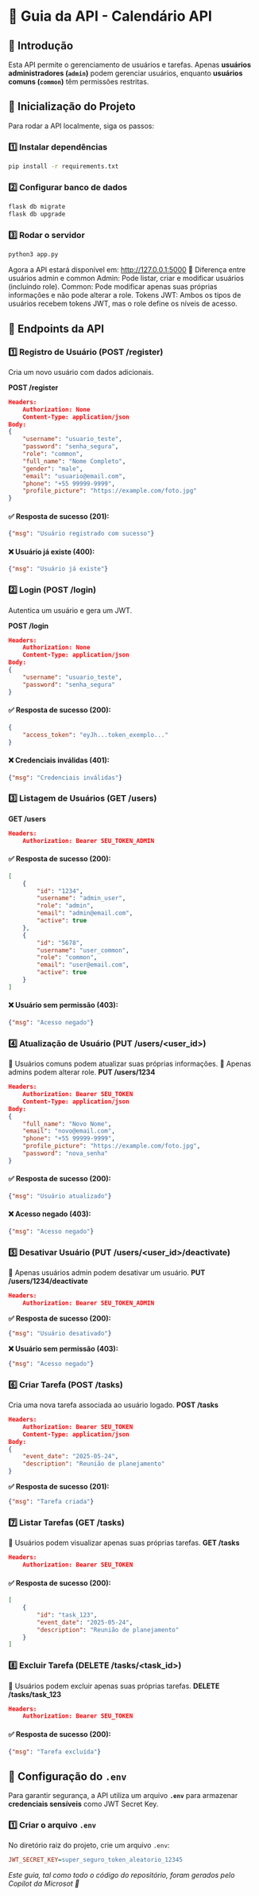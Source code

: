 # 📌 Guia da API - Calendário API

## 📢 Introdução
Esta API permite o gerenciamento de usuários e tarefas. Apenas **usuários administradores (`admin`)** podem gerenciar usuários, enquanto **usuários comuns (`common`)** têm permissões restritas.

## 🔹 Inicialização do Projeto  
Para rodar a API localmente, siga os passos:

### **1️⃣ Instalar dependências**
```bash
pip install -r requirements.txt
```
### **2️⃣ Configurar banco de dados**
```bash
flask db migrate
flask db upgrade
```
### **3️⃣ Rodar o servidor**
```bash
python3 app.py
```
Agora a API estará disponível em:
http://127.0.0.1:5000
🔐 Diferença entre usuários admin e common
Admin: Pode listar, criar e modificar usuários (incluindo role).
Common: Pode modificar apenas suas próprias informações e não pode alterar a role.
Tokens JWT: Ambos os tipos de usuários recebem tokens JWT, mas o role define os níveis de acesso.

## 📌 Endpoints da API

### **1️⃣ Registro de Usuário (POST /register)**
Cria um novo usuário com dados adicionais.

**POST /register**
```json
Headers: 
    Authorization: None
    Content-Type: application/json
Body:
{
    "username": "usuario_teste",
    "password": "senha_segura",
    "role": "common",
    "full_name": "Nome Completo",
    "gender": "male",
    "email": "usuario@email.com",
    "phone": "+55 99999-9999",
    "profile_picture": "https://example.com/foto.jpg"
}
```
#### ✅ Resposta de sucesso (201):
```json
{"msg": "Usuário registrado com sucesso"}
```
#### ❌ Usuário já existe (400):
```json
{"msg": "Usuário já existe"}
```
### **2️⃣ Login (POST /login)**
Autentica um usuário e gera um JWT.

**POST /login**
```json
Headers: 
    Authorization: None
    Content-Type: application/json
Body:
{
    "username": "usuario_teste",
    "password": "senha_segura"
}
```
#### **✅ Resposta de sucesso (200):**
```json
{
    "access_token": "eyJh...token_exemplo..."
}
```
#### **❌ Credenciais inválidas (401):**
```json
{"msg": "Credenciais inválidas"}
```
### **3️⃣ Listagem de Usuários (GET /users)**

**GET /users**
```json
Headers: 
    Authorization: Bearer SEU_TOKEN_ADMIN
```
#### **✅ Resposta de sucesso (200):**
```json
[
    {
        "id": "1234",
        "username": "admin_user",
        "role": "admin",
        "email": "admin@email.com",
        "active": true
    },
    {
        "id": "5678",
        "username": "user_common",
        "role": "common",
        "email": "user@email.com",
        "active": true
    }
]
```
#### **❌ Usuário sem permissão (403):**
```json
{"msg": "Acesso negado"}
```
### **4️⃣ Atualização de Usuário (PUT /users/<user_id>)**
🔹 Usuários comuns podem atualizar suas próprias informações. 🔹 Apenas admins podem alterar role.
**PUT /users/1234**
```json
Headers: 
    Authorization: Bearer SEU_TOKEN
    Content-Type: application/json
Body:
{
    "full_name": "Novo Nome",
    "email": "novo@email.com",
    "phone": "+55 99999-9999",
    "profile_picture": "https://example.com/foto.jpg",
    "password": "nova_senha"
}
```
#### **✅ Resposta de sucesso (200):**
```json
{"msg": "Usuário atualizado"}
```
#### **❌ Acesso negado (403):**
```json
{"msg": "Acesso negado"}
```
### **5️⃣ Desativar Usuário (PUT /users/<user_id>/deactivate)**
🔹 Apenas usuários admin podem desativar um usuário.
**PUT /users/1234/deactivate**
```json
Headers: 
    Authorization: Bearer SEU_TOKEN_ADMIN
```
**✅ Resposta de sucesso (200):**
```json
{"msg": "Usuário desativado"}
```
**❌ Usuário sem permissão (403):**
```json
{"msg": "Acesso negado"}
```
### **6️⃣ Criar Tarefa (POST /tasks)**
Cria uma nova tarefa associada ao usuário logado.
**POST /tasks**
```json
Headers: 
    Authorization: Bearer SEU_TOKEN
    Content-Type: application/json
Body:
{
    "event_date": "2025-05-24",
    "description": "Reunião de planejamento"
}
```
**✅ Resposta de sucesso (201):**
```json
{"msg": "Tarefa criada"}
```
### **7️⃣ Listar Tarefas (GET /tasks)**
🔹 Usuários podem visualizar apenas suas próprias tarefas.
**GET /tasks**
```json
Headers: 
    Authorization: Bearer SEU_TOKEN
```
#### **✅ Resposta de sucesso (200):**
```json
[
    {
        "id": "task_123",
        "event_date": "2025-05-24",
        "description": "Reunião de planejamento"
    }
]
```
### **8️⃣ Excluir Tarefa (DELETE /tasks/<task_id>)**
🔹 Usuários podem excluir apenas suas próprias tarefas.
**DELETE /tasks/task_123**
```json
Headers: 
    Authorization: Bearer SEU_TOKEN
```
#### **✅ Resposta de sucesso (200):**
```json
{"msg": "Tarefa excluída"}
```
## 🔐 Configuração do `.env`  

Para garantir segurança, a API utiliza um arquivo **`.env`** para armazenar **credenciais sensíveis** como JWT Secret Key.

### **1️⃣ Criar o arquivo `.env`**
No diretório raiz do projeto, crie um arquivo `.env`:
```ini
JWT_SECRET_KEY=super_seguro_token_aleatorio_12345
```
*Este guia, tal como todo o código do repositório, foram gerados pelo Copilot da Microsot 🚀*
